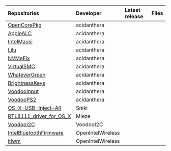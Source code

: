 | Repositories | Developer | Latest release | Files                           |
|:-------------|:----------|:---------------|:--------------------------------|
| [OpenCorePkg](https://github.com/acidanthera/OpenCorePkg) | acidanthera |  |  |
| [AppleALC](https://github.com/acidanthera/AppleALC) | acidanthera |  |  |
| [IntelMausi](https://github.com/acidanthera/AppleALC) | acidanthera |  |  |
| [Lilu](https://github.com/acidanthera/AppleALC) | acidanthera |  |  |
| [NVMeFix](https://github.com/acidanthera/AppleALC) | acidanthera |  |  |
| [VirtualSMC](https://github.com/acidanthera/AppleALC) | acidanthera |  |  |
| [WhateverGreen](https://github.com/acidanthera/AppleALC) | acidanthera |  |  |
| [BrightnessKeys](https://github.com/acidanthera/AppleALC) | acidanthera |  |  |
| [VoodooInput](https://github.com/acidanthera/AppleALC) | acidanthera |  |  |
| [VoodooPS2](https://github.com/acidanthera/VoodooPS2) | acidanthera |  |  |
| [OS-X-USB-Inject-All](https://github.com/Sniki/OS-X-USB-Inject-All) | Sniki |  |  |
| [RTL8111_driver_for_OS_X](https://github.com/Mieze/RTL8111_driver_for_OS_X) | Mieze |  |  |
| [VoodooI2C](https://github.com/VoodooI2C/VoodooI2C) | VoodooI2C |  |  |
| [IntelBluetoothFirmware](https://github.com/OpenIntelWireless/IntelBluetoothFirmware) | OpenIntelWireless |  |  |
| [itlwm](https://github.com/OpenIntelWireless/itlwm) | OpenIntelWireless |  |  |
